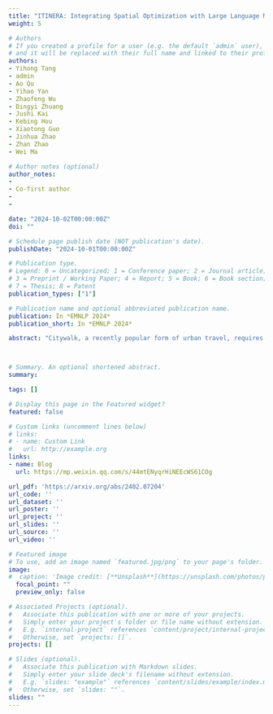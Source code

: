 ```yaml
---
title: "ITINERA: Integrating Spatial Optimization with Large Language Models for Open-domain Urban Itinerary Planning"
weight: 5

# Authors
# If you created a profile for a user (e.g. the default `admin` user), write the username (folder name) here 
# and it will be replaced with their full name and linked to their profile.
authors:
- Yihong Tang
- admin
- Ao Qu
- Yihao Yan
- Zhaofeng Wu
- Dingyi Zhuang
- Jushi Kai
- Kebing Hou
- Xiaotong Guo
- Jinhua Zhao
- Zhan Zhao
- Wei Ma

# Author notes (optional)
author_notes:
- 
- Co-first author
- 
- 

date: "2024-10-02T00:00:00Z"
doi: ""

# Schedule page publish date (NOT publication's date).
publishDate: "2024-10-01T00:00:00Z"

# Publication type.
# Legend: 0 = Uncategorized; 1 = Conference paper; 2 = Journal article;
# 3 = Preprint / Working Paper; 4 = Report; 5 = Book; 6 = Book section;
# 7 = Thesis; 8 = Patent
publication_types: ["1"]

# Publication name and optional abbreviated publication name.
publication: In *EMNLP 2024*
publication_short: In *EMNLP 2024*

abstract: "Citywalk, a recently popular form of urban travel, requires genuine personalization and understanding of fine-grained requests compared to traditional itinerary planning. In this paper, we introduce the novel task of Open-domain Urban Itinerary Planning (OUIP), which generates personalized urban itineraries from user requests in natural language. We then present ITINERA, an OUIP system that integrates spatial optimization with large language models to provide customized urban itineraries based on user needs. This involves decomposing user requests, selecting candidate points of interest (POIs), ordering the POIs based on cluster-aware spatial optimization, and generating the itinerary. Experiments on real-world datasets and the performance of the deployed system demonstrate our system's capacity to deliver personalized and spatially coherent itineraries compared to current solutions."



# Summary. An optional shortened abstract.
summary: 

tags: []

# Display this page in the Featured widget?
featured: false

# Custom links (uncomment lines below)
# links:
# - name: Custom Link
#   url: http://example.org
links:
- name: Blog
  url: https://mp.weixin.qq.com/s/44mtENyqrHiNEEcWS61COg

url_pdf: 'https://arxiv.org/abs/2402.07204'
url_code: ''
url_dataset: ''
url_poster: ''
url_project: ''
url_slides: ''
url_source: ''
url_video: ''

# Featured image
# To use, add an image named `featured.jpg/png` to your page's folder. 
image:
#  caption: 'Image credit: [**Unsplash**](https://unsplash.com/photos/pLCdAaMFLTE)'
  focal_point: ""
  preview_only: false

# Associated Projects (optional).
#   Associate this publication with one or more of your projects.
#   Simply enter your project's folder or file name without extension.
#   E.g. `internal-project` references `content/project/internal-project/index.md`.
#   Otherwise, set `projects: []`.
projects: []

# Slides (optional).
#   Associate this publication with Markdown slides.
#   Simply enter your slide deck's filename without extension.
#   E.g. `slides: "example"` references `content/slides/example/index.md`.
#   Otherwise, set `slides: ""`.
slides: ""
---
```


